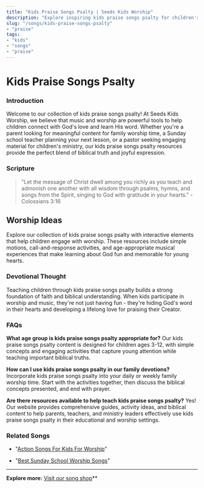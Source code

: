 ```yaml
---
title: "Kids Praise Songs Psalty | Seeds Kids Worship"
description: "Explore inspiring kids praise songs psalty for children's worship and faith development. Biblical music resources for families and ministry."
slug: "/songs/kids-praise-songs-psalty"
- "praise"
tags:
- "kids"
- "songs"
- "praise"
---
```


# Kids Praise Songs Psalty

### Introduction

Welcome to our collection of kids praise songs psalty! At Seeds Kids Worship, we believe that music and worship are powerful tools to help children connect with God's love and learn His word. Whether you're a parent looking for meaningful content for family worship time, a Sunday school teacher planning your next lesson, or a pastor seeking engaging material for children's ministry, our kids praise songs psalty resources provide the perfect blend of biblical truth and joyful expression.

### Scripture

> "Let the message of Christ dwell among you richly as you teach and admonish one another with all wisdom through psalms, hymns, and songs from the Spirit, singing to God with gratitude in your hearts." - Colossians 3:16

## Worship Ideas

Explore our collection of kids praise songs psalty with interactive elements that help children engage with worship. These resources include simple motions, call-and-response activities, and age-appropriate musical experiences that make learning about God fun and memorable for young hearts.

### Devotional Thought

Teaching children through kids praise songs psalty builds a strong foundation of faith and biblical understanding. When kids participate in worship and music, they're not just having fun - they're hiding God's word in their hearts and developing a lifelong love for praising their Creator.

### FAQs

**What age group is kids praise songs psalty appropriate for?**
Our kids praise songs psalty content is designed for children ages 3-12, with simple concepts and engaging activities that capture young attention while teaching important biblical truths.

**How can I use kids praise songs psalty in our family devotions?**
Incorporate kids praise songs psalty into your daily or weekly family worship time. Start with the activities together, then discuss the biblical concepts presented, and end with prayer.

**Are there resources available to help teach kids praise songs psalty?**
Yes! Our website provides comprehensive guides, activity ideas, and biblical content to help parents, teachers, and ministry leaders effectively use kids praise songs psalty in their educational and worship settings.

### Related Songs

- "[Action Songs For Kids For Worship](/songs/action-songs-for-kids-for-worship/)"

- "[Best Sunday School Worship Songs](/songs/best-sunday-school-worship-songs/)"

---

**Explore more:** [Visit our song shop](https://seedskidsworship.com/shop)**

<!-- Schema Markup -->
<script type="application/ld+json">
{
  "@context": "https://schema.org",
  "@type": "MusicRecording",
  "name": "Kids Praise Songs Psalty",
  "byArtist": {
    "@type": "MusicGroup",
    "name": "Seeds Kids Worship"
  },
  "isFamilyFriendly": true,
  "url": "https://seedskidsworship.com/songs/kids-praise-songs-psalty/"
}
</script>